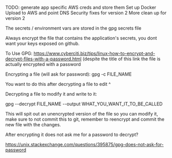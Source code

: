 TODO:
generate app specific AWS creds and store them
Set up Docker
Upload to AWS and point DNS
Security fixes for version 2
More clean up for version 2


The secrets / environment vars are stored in the gpg secrets file


Always encrypt the file that contains the application's secrets, you dont want your keys exposed on github.

To Use GPG:
https://www.cyberciti.biz/tips/linux-how-to-encrypt-and-decrypt-files-with-a-password.html
(despite the title of this link the file is actually encrypted with a password


Encrypting a file (will ask for password): 
gpg -c FILE_NAME

You want to do this after decrypting a file to edit ^

Decrypting a file to modify it and write to it:

gpg --decrypt FILE_NAME --output WHAT_YOU_WANT_IT_TO_BE_CALLED

This will spit out an unencrypted version of the file so you can modify it, make sure to not commit this to git,
remember to reencrypt and commit the new file with the changes.


After encrypting it does not ask me for a password to decrypt?

https://unix.stackexchange.com/questions/395875/gpg-does-not-ask-for-password


